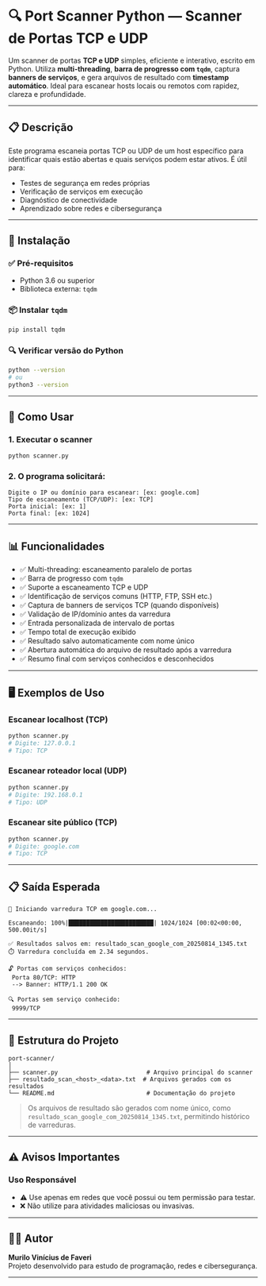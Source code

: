 # 🔍 Port Scanner Python — Scanner de Portas TCP e UDP

Um scanner de portas **TCP e UDP** simples, eficiente e interativo, escrito em Python. Utiliza **multi-threading**, **barra de progresso com `tqdm`**, captura **banners de serviços**, e gera arquivos de resultado com **timestamp automático**. Ideal para escanear hosts locais ou remotos com rapidez, clareza e profundidade.

---

## 📋 Descrição

Este programa escaneia portas TCP ou UDP de um host específico para identificar quais estão abertas e quais serviços podem estar ativos. É útil para:

- Testes de segurança em redes próprias  
- Verificação de serviços em execução  
- Diagnóstico de conectividade  
- Aprendizado sobre redes e cibersegurança

---

## 🚀 Instalação

### ✅ Pré-requisitos

- Python 3.6 ou superior  
- Biblioteca externa: `tqdm`

### 📦 Instalar `tqdm`

```bash
pip install tqdm
```

### 🔍 Verificar versão do Python

```bash
python --version
# ou
python3 --version
```

---

## 🎯 Como Usar

### 1. Executar o scanner

```bash
python scanner.py
```

### 2. O programa solicitará:

```text
Digite o IP ou domínio para escanear: [ex: google.com]
Tipo de escaneamento (TCP/UDP): [ex: TCP]
Porta inicial: [ex: 1]
Porta final: [ex: 1024]
```

---

## 📊 Funcionalidades

- ✅ Multi-threading: escaneamento paralelo de portas  
- ✅ Barra de progresso com `tqdm`  
- ✅ Suporte a escaneamento TCP e UDP  
- ✅ Identificação de serviços comuns (HTTP, FTP, SSH etc.)  
- ✅ Captura de banners de serviços TCP (quando disponíveis)  
- ✅ Validação de IP/domínio antes da varredura  
- ✅ Entrada personalizada de intervalo de portas  
- ✅ Tempo total de execução exibido  
- ✅ Resultado salvo automaticamente com nome único  
- ✅ Abertura automática do arquivo de resultado após a varredura  
- ✅ Resumo final com serviços conhecidos e desconhecidos

---

## 🖥️ Exemplos de Uso

### Escanear localhost (TCP)

```bash
python scanner.py
# Digite: 127.0.0.1
# Tipo: TCP
```

### Escanear roteador local (UDP)

```bash
python scanner.py
# Digite: 192.168.0.1
# Tipo: UDP
```

### Escanear site público (TCP)

```bash
python scanner.py
# Digite: google.com
# Tipo: TCP
```

---

## 📋 Saída Esperada

```text
🚀 Iniciando varredura TCP em google.com...

Escaneando: 100%|████████████████████████| 1024/1024 [00:02<00:00, 500.00it/s]

✅ Resultados salvos em: resultado_scan_google_com_20250814_1345.txt
⏱️ Varredura concluída em 2.34 segundos.

🔓 Portas com serviços conhecidos:
 Porta 80/TCP: HTTP
 --> Banner: HTTP/1.1 200 OK

🔍 Portas sem serviço conhecido:
 9999/TCP
```

---

## 📁 Estrutura do Projeto

```
port-scanner/
│
├── scanner.py                         # Arquivo principal do scanner
├── resultado_scan_<host>_<data>.txt  # Arquivos gerados com os resultados
└── README.md                          # Documentação do projeto
```

> Os arquivos de resultado são gerados com nome único, como `resultado_scan_google_com_20250814_1345.txt`, permitindo histórico de varreduras.

---

## ⚠️ Avisos Importantes

### Uso Responsável

- ⚠️ Use apenas em redes que você possui ou tem permissão para testar.  
- ❌ Não utilize para atividades maliciosas ou invasivas.

---

## 👨‍💻 Autor

**Murilo Vinícius de Faveri**  
Projeto desenvolvido para estudo de programação, redes e cibersegurança.

---
